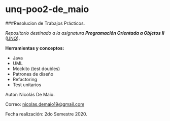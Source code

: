 # unq-poo2-de_maio

###Resolucion de Trabajos Prácticos.

*Repositorio destinado a la asignatura **Programación Orientada a Objetos II*** ([UNQ](blank:#http://www.unq.edu.ar/)).

**Herramientas y conceptos:**
- Java
- UML
- Mockito (test doubles)
- Patrones de diseño
- Refactoring
- Test unitarios

Autor: Nicolás De Maio.

Correo: [nicolas.demaio19@gmail.com](mailto:nicolas.demaio19@gmail.com)

Fecha realización: 2do Semestre 2020.
